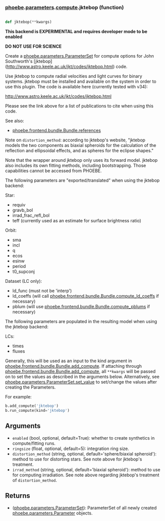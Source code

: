 ### [phoebe](phoebe.md).[parameters](phoebe.parameters.md).[compute](phoebe.parameters.compute.md).jktebop (function)


```py

def jktebop(**kwargs)

```



**This backend is EXPERIMENTAL and requires developer mode to be enabled**

**DO NOT USE FOR SCIENCE**

Create a [phoebe.parameters.ParameterSet](phoebe.parameters.ParameterSet.md) for compute options for John
Southworth's [jktebop](<a href="http://www.astro.keele.ac.uk/jkt/codes/jktebop.html">http://www.astro.keele.ac.uk/jkt/codes/jktebop.html</a>) code.

Use jktebop to compute radial velocities and light curves for binary systems.
jktebop must be installed and available on the system in order to use
this plugin.  The code is available here (currently tested with v34):

<a href="http://www.astro.keele.ac.uk/jkt/codes/jktebop.html">http://www.astro.keele.ac.uk/jkt/codes/jktebop.html</a>

Please see the link above for a list of publications to cite when using this
code.

See also:
* [phoebe.frontend.bundle.Bundle.references](phoebe.frontend.bundle.Bundle.references.md)

Note on `distortion_method`: according to jktebop's website, "jktebop models
the two components as biaxial spheroids for the calculation of the reflection
and ellipsoidal effects, and as spheres for the eclipse shapes."

Note that the wrapper around jktebop only uses its forward model.
jktebop also includes its own fitting methods, including bootstrapping.
Those capabilities cannot be accessed from PHOEBE.

The following parameters are "exported/translated" when using the jktebop
backend:

Star:
* requiv
* gravb_bol
* irrad_frac_refl_bol
* teff (currently used as an estimate for surface brightness ratio)

Orbit:
* sma
* incl
* q
* ecos
* esinw
* period
* t0_supconj

Dataset (LC only):
* ld_func (must not be 'interp')
* ld_coeffs (will call [phoebe.frontend.bundle.Bundle.compute_ld_coeffs](phoebe.frontend.bundle.Bundle.compute_ld_coeffs.md) if necessary)
* pblum (will use [phoebe.frontend.bundle.Bundle.compute_pblums](phoebe.frontend.bundle.Bundle.compute_pblums.md) if necessary)


The following parameters are populated in the resulting model when using the
jktebop backend:

LCs:
* times
* fluxes

Generally, this will be used as an input to the kind argument in
[phoebe.frontend.bundle.Bundle.add_compute](phoebe.frontend.bundle.Bundle.add_compute.md).  If attaching through
[phoebe.frontend.bundle.Bundle.add_compute](phoebe.frontend.bundle.Bundle.add_compute.md), all `**kwargs` will be
passed on to set the values as described in the arguments below.  Alternatively,
see [phoebe.parameters.ParameterSet.set_value](phoebe.parameters.ParameterSet.set_value.md) to set/change the values
after creating the Parameters.

For example:

```py
b.add_compute('jktebop')
b.run_compute(kind='jktebop')
```

Arguments
----------
* `enabled` (bool, optional, default=True): whether to create synthetics in
    compute/fitting runs.
* `ringsize` (float, optional, default=5): integration ring size.
* `distortion_method` (string, optional, default='sphere/biaxial spheroid'):
    method to use for distorting stars.  See note above for jktebop's
    treatment.
* `irrad_method` (string, optional, default='biaxial spheroid'): method
    to use for computing irradiation.  See note above regarding jktebop's
    treatment of `distortion_method`.

Returns
--------
* ([phoebe.parameters.ParameterSet](phoebe.parameters.ParameterSet.md)): ParameterSet of all newly created
    [phoebe.parameters.Parameter](phoebe.parameters.Parameter.md) objects.


